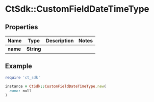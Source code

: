 # CtSdk::CustomFieldDateTimeType

## Properties

| Name | Type | Description | Notes |
| ---- | ---- | ----------- | ----- |
| **name** | **String** |  |  |

## Example

```ruby
require 'ct_sdk'

instance = CtSdk::CustomFieldDateTimeType.new(
  name: null
)
```

